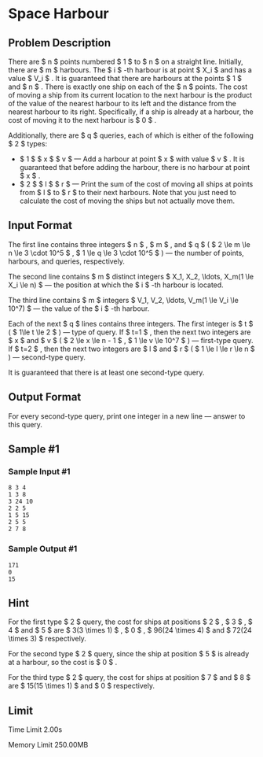 # Space Harbour

## Problem Description

There are $ n $ points numbered $ 1 $ to $ n $ on a straight line. Initially, there are $ m $ harbours. The $ i $ -th harbour is at point $ X_i $ and has a value $ V_i $ . It is guaranteed that there are harbours at the points $ 1 $ and $ n $ . There is exactly one ship on each of the $ n $ points. The cost of moving a ship from its current location to the next harbour is the product of the value of the nearest harbour to its left and the distance from the nearest harbour to its right. Specifically, if a ship is already at a harbour, the cost of moving it to the next harbour is $ 0 $ .

Additionally, there are $ q $ queries, each of which is either of the following $ 2 $ types:

- $ 1 $ $ x $ $ v $ — Add a harbour at point $ x $ with value $ v $ . It is guaranteed that before adding the harbour, there is no harbour at point $ x $ .
- $ 2 $ $ l $ $ r $ — Print the sum of the cost of moving all ships at points from $ l $ to $ r $ to their next harbours. Note that you just need to calculate the cost of moving the ships but not actually move them.

## Input Format

The first line contains three integers $ n $ , $ m $ , and $ q $ ( $ 2 \le m \le n \le 3 \cdot 10^5 $ , $ 1 \le q \le 3 \cdot 10^5 $ ) — the number of points, harbours, and queries, respectively.

The second line contains $ m $ distinct integers $ X_1, X_2, \ldots, X_m(1 \le X_i \le n) $ — the position at which the $ i $ -th harbour is located.

The third line contains $ m $ integers $ V_1, V_2, \ldots, V_m(1 \le V_i \le 10^7) $ — the value of the $ i $ -th harbour.

Each of the next $ q $ lines contains three integers. The first integer is $ t $ ( $ 1\le t \le 2 $ ) — type of query. If $ t=1 $ , then the next two integers are $ x $ and $ v $ ( $ 2 \le x \le n - 1 $ , $ 1 \le v \le 10^7 $ ) — first-type query. If $ t=2 $ , then the next two integers are $ l $ and $ r $ ( $ 1 \le l \le r \le n $ ) — second-type query.

It is guaranteed that there is at least one second-type query.

## Output Format

For every second-type query, print one integer in a new line — answer to this query.

## Sample #1

### Sample Input #1

```
8 3 4
1 3 8
3 24 10
2 2 5
1 5 15
2 5 5
2 7 8
```

### Sample Output #1

```
171
0
15
```

## Hint

For the first type $ 2 $ query, the cost for ships at positions $ 2 $ , $ 3 $ , $ 4 $ and $ 5 $ are $ 3(3 \times 1) $ , $ 0 $ , $ 96(24 \times 4) $ and $ 72(24 \times 3) $ respectively.

For the second type $ 2 $ query, since the ship at position $ 5 $ is already at a harbour, so the cost is $ 0 $ .

For the third type $ 2 $ query, the cost for ships at position $ 7 $ and $ 8 $ are $ 15(15 \times 1) $ and $ 0 $ respectively.

## Limit



Time Limit
2.00s

Memory Limit
250.00MB